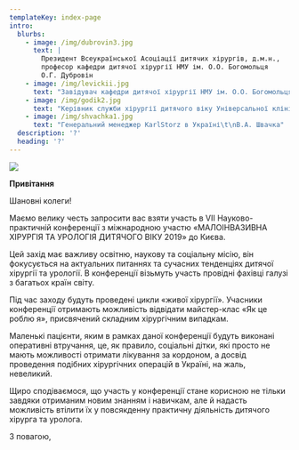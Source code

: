 ```yaml
---
templateKey: index-page
intro:
  blurbs:
    - image: /img/dubrovin3.jpg
      text: |
        Президент Всеукраїнської Асоціації дитячих хірургів, д.м.н., 
        професор кафедри дитячої хірургії НМУ ім. О.О. Богомольця
        О.Г. Дубровін
    - image: /img/levickii.jpg
      text: "Завідувач кафедри дитячої хірургії НМУ ім. О.О. Богомольця, \nд.м.н., професор\t\nА.Ф. Левицький \n"
    - image: /img/godik2.jpg
      text: "Керівник служби хірургії дитячого віку Універсальної клініки «Оберіг», к.м.н., асистент кафедри дитячої хірургії НМУ ім. О.О. Богомольця\t\nО.С. Годік\n"
    - image: /img/shvachka1.jpg
      text: "Генеральний менеджер KarlStorz в Україні\t\nВ.А. Швачка"
  description: '?'
  heading: '?'
---
```

![](/img/2019_no_flags.jpeg)

**Привітання**

Шановні колеги!

Маємо велику честь запросити вас взяти участь в VII Науково-практичній
конференції з міжнародною участю «МАЛОІНВАЗИВНА ХІРУРГІЯ ТА УРОЛОГІЯ
ДИТЯЧОГО ВІКУ 2019» до Києва.

Цей захід має важливу освітню, наукову та соціальну місію, він фокусується
на актуальних питаннях та сучасних тенденціях дитячої хірургії та урології.
В конференції візьмуть участь провідні фахівці галузі з багатьох країн
світу. 

Під час заходу будуть проведені цикли «живої хірургії». Учасники конференції
отримають можливість відвідати майстер-клас «Як це роблю я», присвячений
складним хірургічним випадкам.

Маленькі пацієнти, яким в рамках даної конференції будуть виконані
оперативні втручання, це, як правило, соціальні дітки, які просто не мають
можливості отримати лікування за кордоном, а досвід проведення подібних
хірургічних операцій в Україні, на жаль, невеликий.

Щиро сподіваємося, що участь у конференції стане корисною не тільки завдяки отриманим новим знанням і навичкам, але й надасть можливість втілити їх у повсякденну практичну діяльність дитячого хірурга та уролога.

З повагою,
